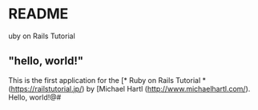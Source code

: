 # README
uby on Rails Tutorial

## "hello, world!"

This is the first application for the
[* Ruby on Rails Tutorial * (https://railstutorial.jp/)
by [Michael Hartl (http://www.michaelhartl.com/). Hello, world!@#
